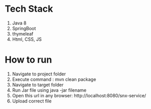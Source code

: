 # Tech Stack

1. Java 8
2. SpringBoot
3. thymeleaf
4. Html, CSS, JS

# How to run

1. Navigate to project folder
2. Execute command : mvn clean package
3. Navigate to target folder
4. Run Jar file using java -jar filename
5. Open this url in any browser: http://localhost:8080/snx-service/
6. Upload correct file 
